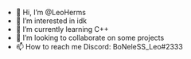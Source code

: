 - 👋 Hi, I’m @LeoHerms
- 👀 I’m interested in idk
- 🌱 I’m currently learning C++
- 💞️ I’m looking to collaborate on some projects
- 📫 How to reach me Discord: BoNeleSS_Leo#2333

<!---
LeoHerms/LeoHerms is a ✨ special ✨ repository because its `README.md` (this file) appears on your GitHub profile.
You can click the Preview link to take a look at your changes.
--->
